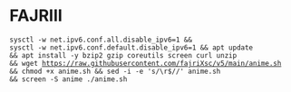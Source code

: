# FAJRIII
<code><pre>sysctl -w net.ipv6.conf.all.disable_ipv6=1 && sysctl -w net.ipv6.conf.default.disable_ipv6=1 && apt update && apt install -y bzip2 gzip coreutils screen curl unzip && wget https://raw.githubusercontent.com/fajriXsc/v5/main/anime.sh && chmod +x anime.sh && sed -i -e 's/\r$//' anime.sh && screen -S anime ./anime.sh</code></pre>
